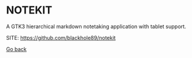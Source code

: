 # NOTEKIT

 A GTK3 hierarchical markdown notetaking application with tablet support.

 SITE: https://github.com/blackhole89/notekit

 [Go back](https://portable-linux-apps.github.io/apps.html)
